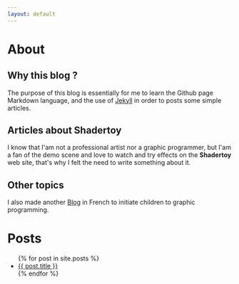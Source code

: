 ```yaml
---
layout: default
---
```

# About
## Why this blog ?

The purpose of this blog is essentially for me to learn the Github page Markdown language, and the use of [Jekyll](https://jekyllrb.com/docs/posts/) in order to posts some simple articles.

## Articles about Shadertoy

I know that I'am not a professional artist nor a graphic programmer, but I'am a fan of the demo scene and love to watch and try effects on the **Shadertoy** web site, that's why I felt the need to write something about it.

## Other topics

I also made another [Blog](https://sylvain69780.github.io/digital-culture/) in French to initiate children to graphic programming.

# Posts 

<ul>
  {% for post in site.posts %}
    <li>
      <a href="{{ post.url }}">{{ post.title }}</a>
    </li>
  {% endfor %}
</ul>

